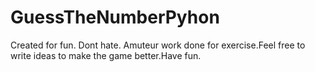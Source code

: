 # GuessTheNumberPyhon
Created for fun. Dont hate. Amuteur work done for exercise.Feel free to write ideas to make the game better.Have fun.

